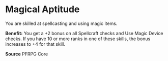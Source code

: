 ﻿---
cssclass: [feats]

---
# Magical Aptitude

You are skilled at spellcasting and using magic items.

**Benefit:** You get a +2 bonus on all Spellcraft checks and Use Magic Device checks. If you have 10 or more ranks in one of these skills, the bonus increases to +4 for that skill.

**Source** PFRPG Core